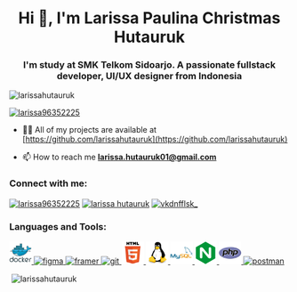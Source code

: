 <h1 align="center">Hi 👋, I'm Larissa Paulina Christmas Hutauruk</h1>
<h3 align="center">I'm study at SMK Telkom Sidoarjo. A passionate fullstack developer, UI/UX designer from Indonesia</h3>

<p align="left"> <img src="https://komarev.com/ghpvc/?username=larissahutauruk&label=Profile%20views&color=0e75b6&style=flat" alt="larissahutauruk" /> </p>

<p align="left"> <a href="https://twitter.com/larissa96352225" target="blank"><img src="https://img.shields.io/twitter/follow/larissa96352225?logo=twitter&style=for-the-badge" alt="larissa96352225" /></a> </p>

- 👨‍💻 All of my projects are available at [https://github.com/larissahutauruk](https://github.com/larissahutauruk)

- 📫 How to reach me **larissa.hutauruk01@gmail.com**

<h3 align="left">Connect with me:</h3>
<p align="left">
<a href="https://twitter.com/larissa96352225" target="blank"><img align="center" src="https://raw.githubusercontent.com/rahuldkjain/github-profile-readme-generator/master/src/images/icons/Social/twitter.svg" alt="larissa96352225" height="30" width="40" /></a>
<a href="[https://linkedin.com/in/larissa paulina christmas hutauruk](https://www.linkedin.com/in/larissa-hutauruk-3238692b0?utm_source=share&utm_campaign=share_via&utm_content=profile&utm_medium=android_app)" target="blank"><img align="center" src="https://raw.githubusercontent.com/rahuldkjain/github-profile-readme-generator/master/src/images/icons/Social/linked-in-alt.svg" alt="larissa hutauruk" height="30" width="40" /></a>
<a href="https://instagram.com/vkdnfflsk_" target="blank"><img align="center" src="https://raw.githubusercontent.com/rahuldkjain/github-profile-readme-generator/master/src/images/icons/Social/instagram.svg" alt="vkdnfflsk_" height="30" width="40" /></a>
</p>

<h3 align="left">Languages and Tools:</h3>
<p align="left"> <a href="https://www.docker.com/" target="_blank" rel="noreferrer"> <img src="https://raw.githubusercontent.com/devicons/devicon/master/icons/docker/docker-original-wordmark.svg" alt="docker" width="40" height="40"/> </a> <a href="https://www.figma.com/" target="_blank" rel="noreferrer"> <img src="https://www.vectorlogo.zone/logos/figma/figma-icon.svg" alt="figma" width="40" height="40"/> </a> <a href="https://www.framer.com/" target="_blank" rel="noreferrer"> <img src="https://www.vectorlogo.zone/logos/framer/framer-icon.svg" alt="framer" width="40" height="40"/> </a> <a href="https://git-scm.com/" target="_blank" rel="noreferrer"> <img src="https://www.vectorlogo.zone/logos/git-scm/git-scm-icon.svg" alt="git" width="40" height="40"/> </a> <a href="https://www.w3.org/html/" target="_blank" rel="noreferrer"> <img src="https://raw.githubusercontent.com/devicons/devicon/master/icons/html5/html5-original-wordmark.svg" alt="html5" width="40" height="40"/> </a> <a href="https://www.linux.org/" target="_blank" rel="noreferrer"> <img src="https://raw.githubusercontent.com/devicons/devicon/master/icons/linux/linux-original.svg" alt="linux" width="40" height="40"/> </a> <a href="https://www.mysql.com/" target="_blank" rel="noreferrer"> <img src="https://raw.githubusercontent.com/devicons/devicon/master/icons/mysql/mysql-original-wordmark.svg" alt="mysql" width="40" height="40"/> </a> <a href="https://www.nginx.com" target="_blank" rel="noreferrer"> <img src="https://raw.githubusercontent.com/devicons/devicon/master/icons/nginx/nginx-original.svg" alt="nginx" width="40" height="40"/> </a> <a href="https://www.php.net" target="_blank" rel="noreferrer"> <img src="https://raw.githubusercontent.com/devicons/devicon/master/icons/php/php-original.svg" alt="php" width="40" height="40"/> </a> <a href="https://postman.com" target="_blank" rel="noreferrer"> <img src="https://www.vectorlogo.zone/logos/getpostman/getpostman-icon.svg" alt="postman" width="40" height="40"/> </a> </p>

<p>&nbsp;<img align="center" src="https://github-readme-stats.vercel.app/api?username=larissahutauruk&show_icons=true&locale=en" alt="larissahutauruk" /></p>
